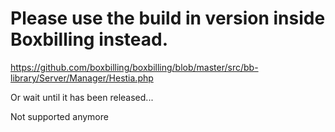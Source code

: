 # Please use the build in version inside Boxbilling instead.

https://github.com/boxbilling/boxbilling/blob/master/src/bb-library/Server/Manager/Hestia.php

Or wait until it has been released...


Not supported anymore
